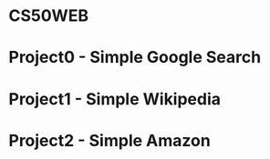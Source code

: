# CS50WEB
# Project0 - Simple Google Search
# Project1 - Simple Wikipedia
# Project2 - Simple Amazon 
